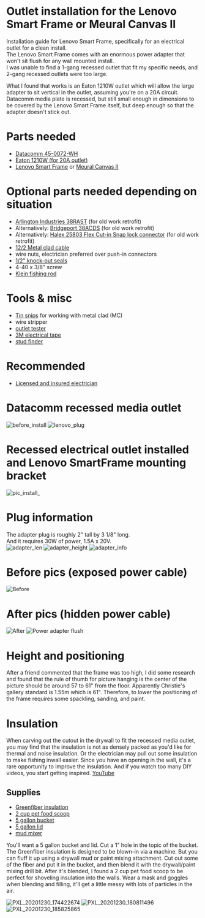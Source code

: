 # Outlet installation for the Lenovo Smart Frame or Meural Canvas II
Installation guide for Lenovo Smart Frame, specifically for an electrical outlet for a clean install.  
The Lenovo Smart Frame comes with an enormous power adapter that won't sit flush for any wall mounted install.  
I was unable to find a 1-gang recessed outlet that fit my specific needs, and 2-gang recessed outlets were too large.

What I found that works is an Eaton 1210W outlet which will allow the large adapter to sit vertical in the outlet, assuming you're on a 20A circuit.
Datacomm media plate is recessed, but still small enough in dimensions to be covered by the Lenovo Smart Frame itself, but deep enough so that the adapter doesn't stick out.

# Parts needed
* [Datacomm 45-0072-WH](https://www.amazon.com/DataComm-Electronics-45-0072-WH-Commercial-Receptacle/dp/B00HLVK4X4)
* [Eaton 1210W (for 20A outlet)](https://www.amazon.com/EATON-Wiring-1210W-Surge-White/dp/B0052EB3T6/ref=sr_1_2?dchild=1&keywords=eaton+1210-w&qid=1610124004&s=electronics&sr=1-2-catcorr)
* [Lenovo Smart Frame](https://www.lenovo.com/us/en/virtual-reality-and-smart-devices/smart-home/smart-home-series/Lenovo-CD-3L501/p/ZZISZSDCD04) or [Meural Canvas II](https://www.netgear.com/home/digital-art-canvas/canvasII)

# Optional parts needed depending on situation
* [Arlington Industries 38RAST](https://www.homedepot.com/p/Arlington-Industries-1-2-in-Retrofit-Snap2It-Cable-Connector-38RAST-1/309035364?NCNI-5) (for old work retrofit)
* Alternatively: [Bridgeport 38ACDS](https://www.cesco.com/Bridgeport-38ACDS-Bridgeport-38ACDS-Cut-In-Double-Snap-Cable-Connector-3-8-Inch-Die-Cast-Zinc/p2138662) (for old work retrofit)
* Alternatively: [Halex 25803 Flex Cut-in Snap lock connector](http://halexco.com/products.cfm?siteSection=contractor&productID=1654&product_group=FLX) (for old work retrofit)
* [12/2 Metal clad cable](https://www.homedepot.com/p/Southwire-12-2-x-25-ft-Solid-CU-MC-Metal-Clad-Armorlite-Cable-68580021/202316370?MERCH=REC-_-searchViewed-_-NA-_-202316370-_-N)
* wire nuts, electrician preferred over push-in connectors
* [1/2" knock-out seals](https://www.homedepot.com/p/Halex-1-2-in-Knock-Out-Seals-4-Pack-26071/100191724)
* 4-40 x 3/8" screw
* [Klein fishing rod](https://www.homedepot.com/p/Klein-Tools-6-ft-Splinter-Guard-Glow-Rod-56406/204178255?NCNI-5)

# Tools & misc
* [Tin snips](https://www.homedepot.com/p/Wiss-9-3-4-in-Compound-Action-Straight-Cut-Snip-M3RS/100060795?MERCH=REC-_-pipinstock-_-312263921-_-100060795-_-N) for working with metal clad (MC)
* wire stripper
* [outlet tester](https://www.homedepot.com/p/Klein-Tools-GFCI-Receptacle-Tester-RT210/206517824?MERCH=REC-_-pipsem-_-206517828-_-206517824-_-N)
* [3M electrical tape](https://www.homedepot.com/p/3M-Scotch-Super-33-3-4-in-x-66-ft-Electrical-Tape-6132-BA-10/100073402)
* [stud finder](https://www.zircon.com/tools/studsensor-a150/)

# Recommended
* [Licensed and insured electrician](https://sangabrielelectric.com/)

# Datacomm recessed media outlet
![before_install](https://user-images.githubusercontent.com/11417589/103190018-d290d980-4894-11eb-9d03-f45e2454b35c.png)
![lenovo_plug](https://user-images.githubusercontent.com/11417589/103190019-d3c20680-4894-11eb-837f-35895fa30de8.png)


# Recessed electrical outlet installed and Lenovo SmartFrame mounting bracket
![pic_install_](https://user-images.githubusercontent.com/11417589/104039826-7c793b80-519c-11eb-8796-6e4143812f7c.png)

# Plug information
The adapter plug is roughly 2" tall by 3 1/8" long.  
And it requires 30W of power, 1.5A x 20V.  
![adapter_len](https://user-images.githubusercontent.com/11417589/103448323-c7a3c380-4c5d-11eb-9ebd-05c1410bf14d.png)
![adapter_height](https://user-images.githubusercontent.com/11417589/103448330-d5f1df80-4c5d-11eb-9c4e-2df143e5dc20.png)
![adapter_info](https://user-images.githubusercontent.com/11417589/103448324-c83c5a00-4c5d-11eb-90b1-77d3a469ae56.png)

# Before pics (exposed power cable)
![Before](https://user-images.githubusercontent.com/11417589/104033334-fdccd000-5194-11eb-8980-9c3badb87343.png)

# After pics (hidden power cable)
![After](https://user-images.githubusercontent.com/11417589/104033339-fe656680-5194-11eb-9f33-3549a39f167c.png)
![Power adapter flush](https://user-images.githubusercontent.com/11417589/104033430-2359d980-5195-11eb-93bf-c97a3c192b63.png)

# Height and positioning
After a friend commented that the frame was too high, I did some research and found that the rule of thumb for picture hanging is the center of the picture should be around 57 to 61" from the floor. Apparently Christie's gallery standard is 1.55m which is 61". Therefore, to lower the positioning of the frame requires some spackling, sanding, and paint.

# Insulation
When carving out the cutout in the drywall to fit the recessed media outlet, you may find that the insulation is not as densely packed as you'd like for thermal and noise insulation. Or the electrician may pull out some insulation to make fishing inwall easier. Since you have an opening in the wall, it's a rare opportunity to improve the insulation. And if you watch too many DIY videos, you start getting inspired. [YouTube](https://youtu.be/9eeZtMTmFFI?t=123)

## Supplies
* [Greenfiber insulation](https://www.homedepot.com/p/Greenfiber-Low-Dust-Cellulose-Blown-In-Insulation-19-lbs-INS541LD/100318635)
* [2 cup pet food scoop](https://www.tractorsupply.com/tsc/product/petmate-pet-food-scoop-2-cup) 
* [5 gallon bucket](https://www.homedepot.com/p/The-Home-Depot-5-Gal-Homer-Bucket-05GLHD2/100087613?)
* [5 gallon lid](https://www.homedepot.com/p/The-Home-Depot-5-Gal-Homer-Leakproof-Lid-5GLD-ORANGE-LID-for-5GL-HOMER-PAIL/202264044?)
* [mud mixer](https://www.homedepot.com/p/ToolPro-28-in-Drywall-Mud-Mixer-with-Pail-Saver-Tip-TP03025/301284431)

You'll want a 5 gallon bucket and lid. Cut a 1" hole in the topic of the bucket.
The Greenfiber insulation is designed to be blown-in via a machine. But you can fluff it up using a drywall mud or paint mixing attachment.
Cut out some of the fiber and put it in the bucket, and then blend it with the drywall/paint mixing drill bit.
After it's blended, I found a 2 cup pet food scoop to be perfect for shoveling insulation into the walls.
Wear a mask and goggles when blending and filling, it'll get a little messy with lots of particles in the air.

![PXL_20201230_174422674](https://user-images.githubusercontent.com/11417589/104414065-3245e080-5535-11eb-8873-7f4c75fffbb7.jpg)
![PXL_20201230_180811496](https://user-images.githubusercontent.com/11417589/104414059-31ad4a00-5535-11eb-97e3-962b36cbeab2.jpg)
![PXL_20201230_185825865](https://user-images.githubusercontent.com/11417589/104414080-38d45800-5535-11eb-8087-a6488fa13546.jpg)

